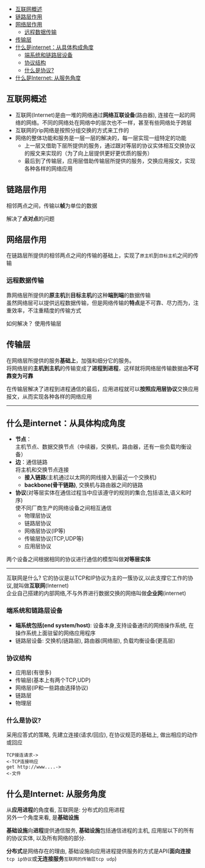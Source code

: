 - [互联网概述](#互联网概述)
- [链路层作用](#链路层作用)
- [网络层作用](#网络层作用)
  - [远程数据传输](#远程数据传输)
- [传输层](#传输层)
- [什么是internet：从具体构成角度](#什么是internet从具体构成角度)
  - [端系统和链路层设备](#端系统和链路层设备)
  - [协议结构](#协议结构)
  - [什么是协议?](#什么是协议)
- [什么是Internet: 从服务角度](#什么是internet-从服务角度)

## 互联网概述
- 互联网(Internet)是由一堆的网络通过**网络互联设备**(路由器), 连接在一起的网络的网络。不同的网络处在网络中的层次也不一样，甚至有些网络处于跨层
- 互联网的rip网络是按照分组交换的方式来工作的
- 网络的整体功能和服务是一层一层的解决的，每一层实现一组特定的功能
  - 上一层又借助下层所提供的服务，通过跟对等层的协议实体相互交换协议的报文来实现的（为了向上层提供更好更优质的服务）
  - 最后到了传输层，应用层借助传输层所提供的服务，交换应用报文，实现各种各样的网络应用

## 链路层作用
相邻两点之间，传输以**帧**为单位的数据

解决了**点对点**的问题

## 网络层作用
在链路层所提供的相邻两点之间的传输的基础上，实现了`原主机`到`目标主机`之间的传输

### 远程数据传输
靠网络层所提供的**原主机**到**目标主机**的这种**端到端**的数据传输\
虽然网络层可以提供远程数据传输，但是网络传输的**特点**是不可靠、尽力而为，注重效率，不注重精度的传输方式

如何解决？ 使用传输层
## 传输层
在网络层所提供的服务**基础上**，加强和细分它的服务。\
将网络层的**主机到主机**的传输变成了**进程到进程**，这样就将网络层传输数据由**不可靠变为可靠**


在传输层解决了进程到进程通信的最后，应用进程就可以**按照应用层协议**交换应用报文，从而实现各种各样的网络应用

---

## 什么是internet：从具体构成角度
- **节点**：\
  主机节点、数据交换节点（中续器，交换机，路由器，还有一些负载均衡设备）
- **边**：通信链路\
  将主机和交换节点连接
  - **接入链路**(主机通过以太网的网线接入到最近一个交换机)
  - **backbone(骨干链路)**, 交换机与路由器之间的链路
- **协议**(对等层实体在通信过程当中应该遵守的规则的集合,包括语法,语义和时序)\
  使不同厂商生产的网络设备之间相互通信
  - 物理层协议
  - 链路层协议
  - 网络层协议(IP等)
  - 传输层协议(TCP,UDP等)
  - 应用层协议

两个设备之间根据相同的协议进行通信的模型叫做**对等层实体**

---

互联网是什么?
它的协议是以TCP和IP协议为主的一簇协议,以此支撑它工作的协议,就叫做**互联网**(Internet)\
企业自己搭建的内部网络,不与外界进行数据交换的网络叫做**企业网**(internet)

### 端系统和链路层设备
- **端系统包括(end system/host)**: 设备本身,支持设备通讯的网络操作系统, 在操作系统上面驻留的网络应用程序
- 链路层设备: 交换机(链路层), 路由器(网络层), 负载均衡设备(更高层)

### 协议结构
- 应用层(有很多)
- 传输层(基本上有两个TCP,UDP)
- 网络层(IP和一些路由选择协议)
- 链路层
- 物理层

### 什么是协议?
采用应答式的策略, 先建立连接(请求/回应), 在协议规范的基础上, 做出相应的动作或回应

    TCP接连请求->
    <-TCP连接响应
    get http://www....->
    <-文件

## 什么是Internet: 从服务角度
从**应用进程**的角度看, 互联网是: 分布式的应用进程\
另外一个角度来看, 是**基础设施**

**基础设施**向**进程**提供通信服务, **基础设施**包括通信进程的主机, 应用层以下的所有的协议实体, 以及所有网络的部分.

**分布式**是网络存在的理由, 基础设施向应用进程提供服务的方式是API(**面向连接**`tcp ip协议`或**无连接服务**`互联网的传输层tcp udp`)